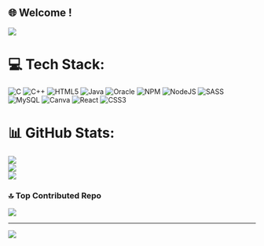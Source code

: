 
## 🌐 Welcome !

<img src="https://imjustcreative.com/wp-content/uploads/2017/07/florian-8-1.gif">

# 💻 Tech Stack:
![C](https://img.shields.io/badge/c-%2300599C.svg?style=flat&logo=c&logoColor=white) ![C++](https://img.shields.io/badge/c++-%2300599C.svg?style=flat&logo=c%2B%2B&logoColor=white) ![HTML5](https://img.shields.io/badge/html5-%23E34F26.svg?style=flat&logo=html5&logoColor=white) ![Java](https://img.shields.io/badge/java-%23ED8B00.svg?style=flat&logo=openjdk&logoColor=white) ![Oracle](https://img.shields.io/badge/Oracle-F80000?style=flat&logo=oracle&logoColor=white) ![NPM](https://img.shields.io/badge/NPM-%23CB3837.svg?style=flat&logo=npm&logoColor=white) ![NodeJS](https://img.shields.io/badge/node.js-6DA55F?style=flat&logo=node.js&logoColor=white) ![SASS](https://img.shields.io/badge/SASS-hotpink.svg?style=flat&logo=SASS&logoColor=white) ![MySQL](https://img.shields.io/badge/mysql-%2300000f.svg?style=flat&logo=mysql&logoColor=white) ![Canva](https://img.shields.io/badge/Canva-%2300C4CC.svg?style=flat&logo=Canva&logoColor=white)
![React](https://img.shields.io/badge/React-%2300C4CC.svg?style=flat&logo=React&logoColor=blue) ![CSS3](https://img.shields.io/badge/css3-%231572B6.svg?style=flat&logo=css3&logoColor=white)
# 📊 GitHub Stats:
![](https://github-readme-stats.vercel.app/api?username=YoussefXAhmed&theme=dark&hide_border=false&include_all_commits=false&count_private=false)<br/>
![](https://github-readme-streak-stats.herokuapp.com/?user=YoussefXAhmed&theme=dark&hide_border=false)<br/>
![](https://github-readme-stats.vercel.app/api/top-langs/?username=YoussefXAhmed&theme=dark&hide_border=false&include_all_commits=false&count_private=false&layout=compact)

### 🔝 Top Contributed Repo
![](https://github-contributor-stats.vercel.app/api?username=YoussefXAhmed&limit=5&theme=radical&combine_all_yearly_contributions=true)

---
[![](https://visitcount.itsvg.in/api?id=YoussefXAhmed&icon=5&color=12)](https://visitcount.itsvg.in)

<!-- Proudly created with GPRM ( https://gprm.itsvg.in ) -->
